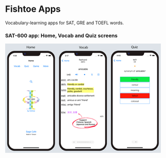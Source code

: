 # Fishtoe Apps
Vocabulary-learning apps for SAT, GRE and TOEFL words.


### SAT-600 app: Home, Vocab and Quiz screens
![SAT_URL_Image](/SAT_6.5_URL_image-616x432.jpg)
